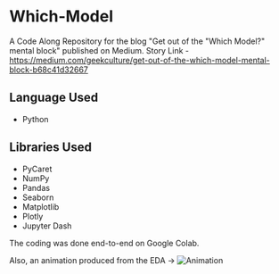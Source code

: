 # Which-Model
A Code Along Repository for the blog "Get out of the "Which Model?" mental block" published on Medium.
Story Link - https://medium.com/geekculture/get-out-of-the-which-model-mental-block-b68c41d32667

## Language Used
* Python

## Libraries Used

* PyCaret
* NumPy
* Pandas
* Seaborn
* Matplotlib
* Plotly
* Jupyter Dash

The coding was done end-to-end on Google Colab. 

Also, an animation produced from the EDA ->
![Animation](https://github.com/choprahetarth/Which-Model/blob/main/1_G4ZyGq4ldy_cq9t6d6OWXQ.gif)

